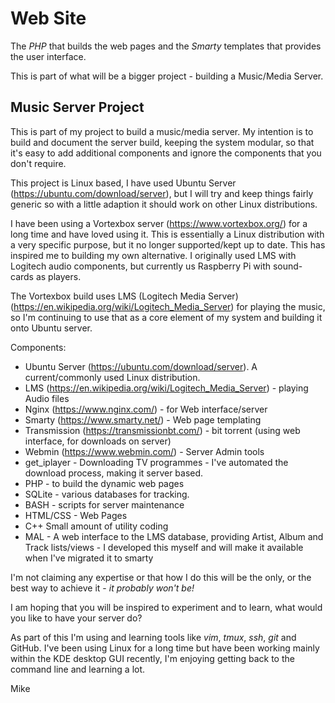 # Web Site
The *PHP* that builds the web pages and the *Smarty* templates that provides the user interface.

This is part of what will be a bigger project - building a Music/Media Server.

## Music Server Project

This is part of my project to build a music/media server.  My intention is to build and document the server build, keeping the system modular, so that it's easy to add additional components and ignore the components that you don't require.

This project is Linux based, I have used Ubuntu Server (https://ubuntu.com/download/server), but I will try and keep things fairly generic so with a little adaption it should work on other Linux distributions.

I have been using a Vortexbox server (https://www.vortexbox.org/) for a long time and have loved using it.  This is essentially a Linux distribution with a very specific purpose, but it no longer supported/kept up to date. This has inspired me to building my own alternative.  I originally used LMS with Logitech audio components, but currently us Raspberry Pi with sound-cards as players.

The Vortexbox build uses LMS (Logitech Media Server) (https://en.wikipedia.org/wiki/Logitech_Media_Server) for playing the music, so I'm continuing to use that as a core element of my system and building it onto Ubuntu server.

Components:
- Ubuntu Server (https://ubuntu.com/download/server).  A current/commonly used Linux distribution.
- LMS (https://en.wikipedia.org/wiki/Logitech_Media_Server) - playing Audio files
- Nginx (https://www.nginx.com/) - for Web interface/server
- Smarty (https://www.smarty.net/) - Web page templating 
- Transmission (https://transmissionbt.com/) - bit torrent (using web interface, for downloads on server)
- Webmin (https://www.webmin.com/) - Server Admin tools
- get_iplayer - Downloading TV programmes - I've automated the download process, making it server based.
- PHP - to build the dynamic web pages
- SQLite - various databases for tracking.
- BASH - scripts for server maintenance
- HTML/CSS - Web Pages
- C++ Small amount of utility coding
- MAL - A web interface to the LMS database, providing Artist, Album and Track lists/views - I developed this myself and will make it available when I've migrated it to smarty 

I'm not claiming any expertise or that how I do this will be the only, or the best way to achieve it - *it probably won't be!*

I am hoping that you will be inspired to experiment and to learn, what would you like to have your server do?

As part of this I'm using and learning tools like *vim*, *tmux*, *ssh*, *git* and GitHub.  I've been using Linux for a long time but have been working mainly within the KDE desktop GUI recently, I'm enjoying getting back to the command line and learning a lot.

Mike



